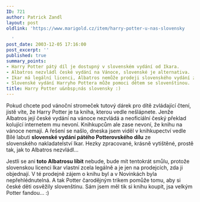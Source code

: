 ```yaml
---
ID: 721
author: Patrick Zandl
layout: post
oldlink: 'https://www.marigold.cz/item/harry-potter-u-nas-slovensky

  '
post_date: 2003-12-05 17:16:00
post_excerpt: ''
published: true
summary_points:
- Harry Potter pátý díl je dostupný v slovenském vydání od Ikara.
- Albatros nezvládl české vydání na Vánoce, slovenské je alternativa.
- Ikar má legální licenci, Albatros nemůže prodeji slovenského vydání zabránit.
- Slovenské vydání Harryho Pottera může pomoci dětem se slovenštinou.
title: Harry Potter u&nbsp;nás slovensky :)
---
```


<p>
Pokud chcete pod vánoční stromeček tutový dárek pro dítě zvládající čtení, jistě víte, že Harry Potter je ta kniha, kterou vedle nešlápnete. Jenže Albatros její české vydání na vánoce nezvládá a neoficiální český překlad kolující internetem mu nevoní. Knihkupcům ale zase nevoní, že knihu na vánoce nemají. A řešení se našlo, dneska jsem viděl v knihkupectví vedle Bílé labuti <STRONG>slovenské vydání pátého Potterovského dílu</STRONG> ze slovenského&#160;nakladatelství Ikar. Hezky zpracované, krásně vytištěné, prostě tak, jak to Albatros nezvládl...</p>

<p>
Jestli se ani <STRONG>toto Albatrosu líbit</STRONG> nebude, bude mít tentokrát smůlu, protože slovenskou licenci Ikar vlastní zcela legálně a je jen na prodejcích, zda ji objednají. V té prodejně zájem o knihu byl a v Novinkách byla nepřehlédnutelná. A tak Potter čarodějným trikem pomůže tomu, aby si české děti osvěžily slovenštinu. Sám jsem měl tik si knihu koupit, jsa velkým Potter fandou... :)</p>